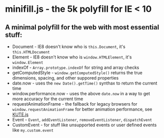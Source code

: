 # minifill.js - the 5k polyfill for IE < 10

## A minimal polyfill for the web with most essential stuff:
* Document - IE8 doesn't know who is `this.Document`, it's `this.HTMLDocument`
* Element - IE8 doesn't know who is `window.HTMLElement`, it's `window.Element`
* indexOf - `Array.prototype.indexOf` for string and array checks
* getComputedStyle - `window.getComputedStyle()` returns the true dimensions, spacing, and other suppored properties
* date.now - uses the `new Date().getTime()` synthax to return the current time
* window.performance.now - uses the above `date.now` in a way to get more accuracy for the current time
* requestAnimationFrame - the fallback for legacy browsers for `window.requestAnimationFrame` for better animation performance, see <a href="">KUTE.js</a>
* Event - `Event`, `addEventListener`,  `removeEventListener`,  `dispatchEvent`
* CustomEvent - for stuff like unsupported events or user defined events like `my.custom.event`

